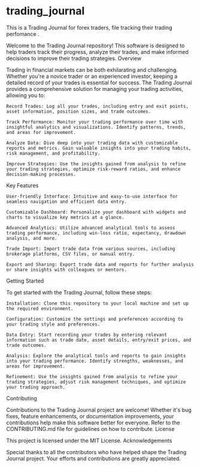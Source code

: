 # trading_journal
This is a Trading Journal for forex traders, file tracking their trading perfomance .

Welcome to the Trading Journal repository! This software is designed to help traders track their progress, analyze their trades, and make informed decisions to improve their trading strategies.
Overview

Trading in financial markets can be both exhilarating and challenging. Whether you're a novice trader or an experienced investor, keeping a detailed record of your trades is essential for success. The Trading Journal provides a comprehensive solution for managing your trading activities, allowing you to:

    Record Trades: Log all your trades, including entry and exit points, asset information, position sizes, and trade outcomes.

    Track Performance: Monitor your trading performance over time with insightful analytics and visualizations. Identify patterns, trends, and areas for improvement.

    Analyze Data: Dive deep into your trading data with customizable reports and metrics. Gain valuable insights into your trading habits, risk management, and profitability.

    Improve Strategies: Use the insights gained from analysis to refine your trading strategies, optimize risk-reward ratios, and enhance decision-making processes.

Key Features

    User-friendly Interface: Intuitive and easy-to-use interface for seamless navigation and efficient data entry.

    Customizable Dashboard: Personalize your dashboard with widgets and charts to visualize key metrics at a glance.

    Advanced Analytics: Utilize advanced analytical tools to assess trading performance, including win-loss ratio, expectancy, drawdown analysis, and more.

    Trade Import: Import trade data from various sources, including brokerage platforms, CSV files, or manual entry.

    Export and Sharing: Export trade data and reports for further analysis or share insights with colleagues or mentors.

Getting Started

To get started with the Trading Journal, follow these steps:

    Installation: Clone this repository to your local machine and set up the required environment.

    Configuration: Customize the settings and preferences according to your trading style and preferences.

    Data Entry: Start recording your trades by entering relevant information such as trade date, asset details, entry/exit prices, and trade outcomes.

    Analysis: Explore the analytical tools and reports to gain insights into your trading performance. Identify strengths, weaknesses, and areas for improvement.

    Refinement: Use the insights gained from analysis to refine your trading strategies, adjust risk management techniques, and optimize your trading approach.

Contributing

Contributions to the Trading Journal project are welcome! Whether it's bug fixes, feature enhancements, or documentation improvements, your contributions help make this software better for everyone. Refer to the CONTRIBUTING.md file for guidelines on how to contribute.
License

This project is licensed under the MIT License.
Acknowledgements

Special thanks to all the contributors who have helped shape the Trading Journal project. Your efforts and contributions are greatly appreciated.
